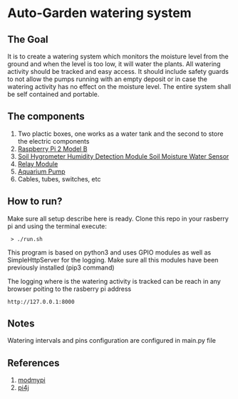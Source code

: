 # Auto-Garden watering system

## The Goal
It is to create a watering system which monitors the moisture level from the ground and when the level is too low, it will water the plants.
All watering activity should be tracked and easy access. It should include safety guards to not allow the pumps running with an empty deposit or in case the watering activity has no effect on the moisture level.
The entire system shall be self contained and portable.

 ## The components

 1. Two plactic boxes, one works as a water tank and the second to store the electric components
 2. [Raspberry Pi 2 Model B](https://en.wikipedia.org/wiki/Raspberry_Pi)
 3. [Soil Hygrometer Humidity Detection Module Soil Moisture Water Sensor](https://www.ebay.de/itm/Soil-Hygrometer-Humidity-Detection-Module-Soil-Moisture-Water-Sensor-For-arduino/232462821136?hash=item361fdd2710:g:RtMAAOSweQBZn8ym)
 4. [Relay Module](http://www.ebay.de/itm/TWO-PCS-4-Kanale-Channel-5V-Relais-Relay-Module-fur-Arduino-UNO-Mega-DSP-AVR-ARM/231156577754?hash=item35d20175da:g:t9MAAOSwBahVQJPQ)
 5. [Aquarium Pump](https://www.amazon.de/gp/product/B00G3YSDCE/ref=oh_aui_detailpage_o00_s00?ie=UTF8&psc=1)
 6. Cables, tubes, switches, etc

 ## How to run?
 Make sure all setup describe here is ready.
 Clone this repo in your rasberry pi and using the terminal execute:

     > ./run.sh

This program is based on python3 and uses GPIO modules as well as SimpleHttpServer for the logging. Make sure all this modules have been previously installed (pip3 command) 

The logging where is the watering activity is tracked can be reach in any browser poiting to the rasberry pi address

    http://127.0.0.1:8000

## Notes

Watering intervals and pins configuration are configured in main.py file

## References

1. [modmypi](https://www.modmypi.com/blog/raspberry-pi-plant-pot-moisture-sensor-with-email-notification-tutorial)
2. [pi4j](http://pi4j.com/pins/model-2b-rev1.html)
